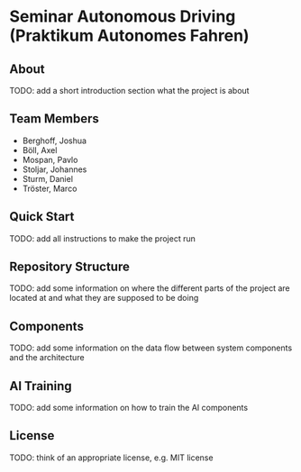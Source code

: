 
# Seminar Autonomous Driving (**P**raktikum **A**utonomes **F**ahren)

## About
TODO: add a short introduction section what the project is about

## Team Members
- Berghoff, Joshua
- Böll, Axel
- Mospan, Pavlo
- Stoljar, Johannes
- Sturm, Daniel
- Tröster, Marco

## Quick Start
TODO: add all instructions to make the project run

## Repository Structure
TODO: add some information on where the different parts of the project are located at
and what they are supposed to be doing

## Components
TODO: add some information on the data flow between system components and the architecture

## AI Training
TODO: add some information on how to train the AI components

## License
TODO: think of an appropriate license, e.g. MIT license

